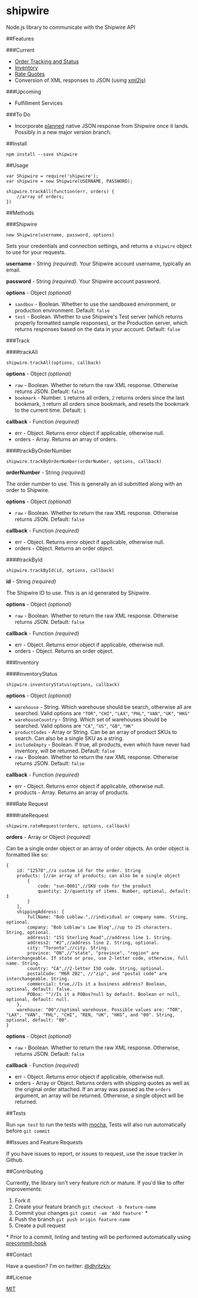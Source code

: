 shipwire
=============

Node.js library to communicate with the Shipwire API

##Features

###Current

- [Order Tracking and Status](#track)
- [Inventory](#inventory)
- [Rate Quotes](#rate-request)
- Conversion of XML responses to JSON (using [xml2js](https://github.com/Leonidas-from-XIV/node-xml2js))

###Upcoming

- Fulfillment Services

###To Do

- Incorporate [planned](https://twitter.com/shipwire/status/443435986702598144) native JSON response from Shipwire once it lands. Possibly in a new major version branch.

##Install

	npm install --save shipwire

##Usage

	var Shipwire = require('shipwire');
	var shipwire = new Shipwire(USERNAME, PASSWORD);

	shipwire.trackAll(function(err, orders) {
		//array of orders;
	})

##Methods

###Shipwire

	new Shipwire(username, password, options)

Sets your credentials and connection settings, and returns a `shipwire` object to use for your requests.

**username** - String *(required)*.
Your Shipwire account username, typically an email.

**password** - String *(required)*.
Your Shipwire account password.

**options** - Object *(optional)*

- `sandbox` - Boolean. Whether to use the sandboxed environment, or production environment. Default: `false`
- `test` - Boolean. Whether to use Shipwire's Test server (which returns properly formatted sample responses), or the Production server, which returns responses based on the data in your account. Default: `false`

###Track

####trackAll

	shipwire.trackAll(options, callback)

**options** - Object *(optional)*

- `raw` - Boolean. Whether to return the raw XML response. Otherwise returns JSON. Default: `false`
- `bookmark` - Number. `1` returns all orders, `2` returns orders since the last bookmark, `3` return all orders since bookmark, and resets the bookmark to the current time. Default: `1`

**callback** - Function *(required)*

- err - Object. Returns error object if applicable, otherwise null.
- orders - Array. Returns an array of orders.


####trackByOrderNumber

	shipwire.trackByOrderNumber(orderNumber, options, callback)

**orderNumber** - String *(required)*

The order number to use. This is generally an id submitted along with an order to Shipwire.

**options** - Object *(optional)*

- `raw` - Boolean. Whether to return the raw XML response. Otherwise returns JSON. Default: `false`

**callback** - Function *(required)*

- err - Object. Returns error object if applicable, otherwise null.
- orders - Object. Returns an order object.


####trackById

	shipwire.trackById(id, options, callback)

**id** - String *(required)*

The Shipwire ID to use. This is an id generated by Shipwire.

**options** - Object *(optional)*

- `raw` - Boolean. Whether to return the raw XML response. Otherwise returns JSON. Default: `false`

**callback** - Function *(required)*

- err - Object. Returns error object if applicable, otherwise null.
- orders - Object. Returns an order object.


###Inventory

####inventoryStatus

	shipwire.inventoryStatus(options, callback)

**options** - Object *(optional)*

- `warehouse` - String. Which warehouse should be search, otherwise all are searched. Valid options are `"TOR"`, `"CHI"`, `"LAX"`, `"PHL"`, `"VAN"`, `"UK"`, `"HKG"`
- `warehouseCountry` - String. Which set of warehouses should be searched. Valid options are `"CA"`, `"US"`, `"GB"`, `"HK"`
- `productCodes` - Array or String. Can be an array of product SKUs to search. Can also be a single SKU as a string.
- `includeEmpty` - Boolean. If true, all products, even which have never had inventory, will be returned. Default: `false`
- `raw` - Boolean. Whether to return the raw XML response. Otherwise returns JSON. Default: `false`

**callback** - Function *(required)*

- err - Object. Returns error object if applicable, otherwise null.
- products - Array. Returns an array of products.


###Rate Request

####rateRequest

	shipwire.rateRequest(orders, options, callback)

**orders** - Array or Object *(required)*

Can be a single order object or an array of order objects. An order object is formatted like so:

	{
		id: "12578",//a custom id for the order. String
		products: [//an array of products; can also be a single object
			{
				code: "sun-0001",//SKU code for the product
				quantity: 2//quantity of items. Number, optional, default: 1
			}
		],
		shippingAddress: {
			fullName: "Bob Loblaw.",//individual or company name. String, optional.
			company: "Bob Loblaw's Law Blog",//up to 25 characters. String, optional.
			address1: "151 Sterling Road",//address line 1. String.
			address2: "#2",//address line 2. String, optional.
			city: "Toronto",//city. String.
			province: "ON",//"state", "province", "region" are interchangeable. If state or prov, use 2-letter code, otherwise, full name. String.
			country: "CA",//2-letter ISO code. String, optional.
			postalCode: "M6R 2B2", //"zip", and "postal code" are interchangeable. String.
			commercial: true,//Is it a business address? Boolean, optional, default: false.
			POBox: ""//Is it a POBox?null by default. Boolean or null, optional, default: null.
		},
		warehouse: "00"//optimal warehouse. Possible values are: "TOR", "LAX", "VAN", "PHL", "CHI", "REN, "UK", "HKG", and "00". String, optional, default: "00".
	}

**options** - Object *(optional)*

- `raw` - Boolean. Whether to return the raw XML response. Otherwise, returns JSON. Default: `false`

**callback** - Function *(required)*

- err - Object. Returns error object if applicable, otherwise null.
- orders - Array or Object. Returns orders with shipping quotes as well as the original order attached. If an array was passed as the `orders` argument, an array will be returned. Otherwise, a single object will be returned.


##Tests

Run `npm test` to run the tests with [mocha.](https://github.com/visionmedia/mocha)
Tests will also run automatically before `git commit`

##Issues and Feature Requests

If you have issues to report, or issues to request, use the issue tracker in Github.

##Contributing

Currently, the library isn't very feature rich or mature. If you'd like to offer improvements:

1. Fork it
2. Create your feature branch `git checkout -b feature-name`
3. Commit your changes `git commit -am 'Add feature'` \*
4. Push the branch `git push origin feature-name`
5. Create a pull request

\* Prior to a commit, linting and testing will be performed automatically using [precommit-hook](https://github.com/nlf/precommit-hook)


##Contact

Have a question? I'm on twitter: [@dhritzkiv](https://twitter.com/dhritzkiv)


##License

[MIT](License)